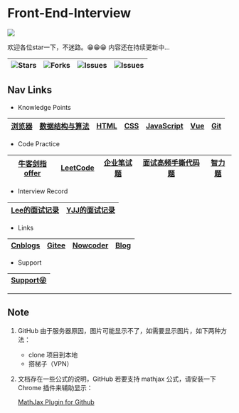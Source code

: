 # Front-End-Interview

![](https://github.com/halfrost/halfrost/blob/master/icons/header_white_.png)

欢迎各位star一下，不迷路。😁😁😁  内容还在持续更新中...

<img alt="Stars" src="https://img.shields.io/github/stars/lf2021/Front-End-Interview?style=flat-square&labelColor=343b41">|<img alt="Forks" src="https://img.shields.io/github/forks/lf2021/Front-End-Interview?style=flat-square&labelColor=343b41">|<img alt="Issues" src="https://img.shields.io/github/issues/lf2021/Front-End-Interview?style=flat-square&labelColor=343b41">|<img alt="Issues" src="https://img.shields.io/github/issues-pr/lf2021/Front-End-Interview?style=flat-square&labelColor=343b41">
|:----:|:----:|:----:|:----:|

## Nav Links

- Knowledge Points

|[浏览器](./01.浏览器/浏览器.md)|[数据结构与算法](./02.数据结构与算法/数据结构与算法.md)|[HTML](03.HTML/html.md)|[CSS](./04.CSS/css.md)|[JavaScript](05.JavaScript/js.md)|[Vue](./06.Vue/vue.md)|[Git](./10.git常用指令/git常用指令.md)|
|:---:|:---:|:---:|:---:|:---:|:---:|:---:|

- Code Practice

|[牛客剑指offer](./07.算法刷题/牛客网%20-%20剑指offer.md)|[LeetCode](./07.算法刷题/leetcode思路.md)|[企业笔试题](./07.算法刷题/牛客网%20-%20企业笔试题.md)|[面试高频手撕代码题](./08.面试高频手撕代码题/面试高频手撕代码题.md)|[智力题](./09.面试复盘/智力题.md)|
|:---:|:---:|:---:|:---:|:---:|

- Interview Record

|[Lee的面试记录](./09.面试复盘/Lee的面试记录.md)|[YJJ的面试记录](./09.面试复盘/YJJ的面试记录.md)|
|:---:|:---:|

- Links

|[Cnblogs](https://www.cnblogs.com/muzidaitou)|[Gitee](https://gitee.com/lee_van)|[Nowcoder](https://www.nowcoder.com/profile/549508843)|[Blog](https://lf2021.github.io/)|
|:---:|:---:|:---:|:---:|

- Support

|[Support😜](./images/收款码.png)|
|:---:|

---

## Note

1. GitHub 由于服务器原因，图片可能显示不了，如需要显示图片，如下两种方法：

   - clone 项目到本地
   - 搭梯子（VPN）

2. 文档存在一些公式的说明，GitHub 若要支持 mathjax 公式，请安装一下 Chrome 插件来辅助显示：

    [MathJax Plugin for Github](https://chrome.google.com/webstore/detail/mathjax-plugin-for-github/ioemnmodlmafdkllaclgeombjnmnbima/related?hl=zh-CN)
